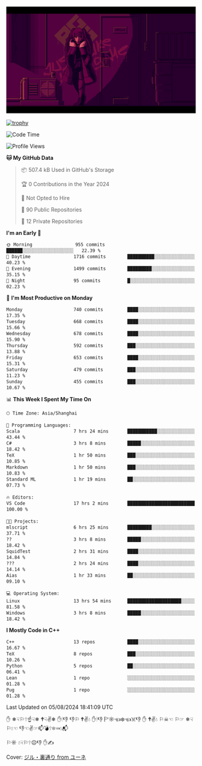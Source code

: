![](imgs/main.png)

[![trophy](https://github-profile-trophy.vercel.app/?username=NeilKleistGao&theme=dracula)](https://github.com/ryo-ma/github-profile-trophy)

<!--START_SECTION:waka-->
![Code Time](http://img.shields.io/badge/Code%20Time-1%2C251%20hrs%2027%20mins-blue)

![Profile Views](http://img.shields.io/badge/Profile%20Views-2-blue)

**🐱 My GitHub Data** 

> 📦 507.4 kB Used in GitHub's Storage 
 > 
> 🏆 0 Contributions in the Year 2024
 > 
> 🚫 Not Opted to Hire
 > 
> 📜 90 Public Repositories 
 > 
> 🔑 12 Private Repositories 
 > 
**I'm an Early 🐤** 

```text
🌞 Morning                955 commits         ██████░░░░░░░░░░░░░░░░░░░   22.39 % 
🌆 Daytime                1716 commits        ██████████░░░░░░░░░░░░░░░   40.23 % 
🌃 Evening                1499 commits        █████████░░░░░░░░░░░░░░░░   35.15 % 
🌙 Night                  95 commits          █░░░░░░░░░░░░░░░░░░░░░░░░   02.23 % 
```
📅 **I'm Most Productive on Monday** 

```text
Monday                   740 commits         ████░░░░░░░░░░░░░░░░░░░░░   17.35 % 
Tuesday                  668 commits         ████░░░░░░░░░░░░░░░░░░░░░   15.66 % 
Wednesday                678 commits         ████░░░░░░░░░░░░░░░░░░░░░   15.90 % 
Thursday                 592 commits         ███░░░░░░░░░░░░░░░░░░░░░░   13.88 % 
Friday                   653 commits         ████░░░░░░░░░░░░░░░░░░░░░   15.31 % 
Saturday                 479 commits         ███░░░░░░░░░░░░░░░░░░░░░░   11.23 % 
Sunday                   455 commits         ███░░░░░░░░░░░░░░░░░░░░░░   10.67 % 
```


📊 **This Week I Spent My Time On** 

```text
🕑︎ Time Zone: Asia/Shanghai

💬 Programming Languages: 
Scala                    7 hrs 24 mins       ███████████░░░░░░░░░░░░░░   43.44 % 
C#                       3 hrs 8 mins        █████░░░░░░░░░░░░░░░░░░░░   18.42 % 
TeX                      1 hr 50 mins        ███░░░░░░░░░░░░░░░░░░░░░░   10.85 % 
Markdown                 1 hr 50 mins        ███░░░░░░░░░░░░░░░░░░░░░░   10.83 % 
Standard ML              1 hr 19 mins        ██░░░░░░░░░░░░░░░░░░░░░░░   07.73 % 

🔥 Editors: 
VS Code                  17 hrs 2 mins       █████████████████████████   100.00 % 

🐱‍💻 Projects: 
mlscript                 6 hrs 25 mins       █████████░░░░░░░░░░░░░░░░   37.71 % 
??                       3 hrs 8 mins        █████░░░░░░░░░░░░░░░░░░░░   18.42 % 
SquidTest                2 hrs 31 mins       ████░░░░░░░░░░░░░░░░░░░░░   14.84 % 
???                      2 hrs 24 mins       ████░░░░░░░░░░░░░░░░░░░░░   14.14 % 
Aias                     1 hr 33 mins        ██░░░░░░░░░░░░░░░░░░░░░░░   09.10 % 

💻 Operating System: 
Linux                    13 hrs 54 mins      ████████████████████░░░░░   81.58 % 
Windows                  3 hrs 8 mins        █████░░░░░░░░░░░░░░░░░░░░   18.42 % 
```

**I Mostly Code in C++** 

```text
C++                      13 repos            ████░░░░░░░░░░░░░░░░░░░░░   16.67 % 
TeX                      8 repos             ███░░░░░░░░░░░░░░░░░░░░░░   10.26 % 
Python                   5 repos             ██░░░░░░░░░░░░░░░░░░░░░░░   06.41 % 
Lean                     1 repo              ░░░░░░░░░░░░░░░░░░░░░░░░░   01.28 % 
Pug                      1 repo              ░░░░░░░░░░░░░░░░░░░░░░░░░   01.28 % 
```




 Last Updated on 05/08/2024 18:41:09 UTC
<!--END_SECTION:waka-->

✋ ❄☟⚐🕆☝☟❄ 🕈☟✌❄ ✋🕯👎 👎⚐ 🕈✌💧 ✋🕯👎 🏱☼☜❄☜☠👎 ✋ 🕈✌💧 ⚐☠☜ ⚐☞ ❄☟⚐💧☜ 👎☜✌☞📫💣🕆❄☜💧📬

⚐☼ 💧☟⚐🕆☹👎 ✋✍

Cover: [ジル・裏通り from ユーネ](https://www.pixiv.net/artworks/62127066)
